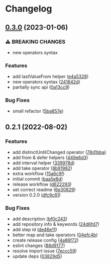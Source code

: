 # Changelog

## [0.3.0](https://github.com/infodusha/rxts/compare/v0.2.1...v0.3.0) (2023-01-06)


### ⚠ BREAKING CHANGES

* new operators syntax

### Features

* add lastValueFrom helper ([e4a5328](https://github.com/infodusha/rxts/commit/e4a5328ddc051265ee610003ee697be3a3c9e337))
* new operators syntax ([241842d](https://github.com/infodusha/rxts/commit/241842d8f334b15b6c42e19c402628e6ca2fedea))
* partially sync api ([0a13cc9](https://github.com/infodusha/rxts/commit/0a13cc93ab1bb4ae27d92cc2eb9fb1d1a394a4d0))


### Bug Fixes

* small refactor ([5ba857e](https://github.com/infodusha/rxts/commit/5ba857ed9d5b31fea8610571c7c72d840eb7a78f))

## 0.2.1 (2022-08-02)


### Features

* add distinctUntilChanged operator ([78d1bba](https://github.com/infodusha/rxts/commit/78d1bbabf413bb4f3e103430549e4aeae4d62d52))
* add from & defer helpers ([449e6d3](https://github.com/infodusha/rxts/commit/449e6d383dedd027b0ed0ddce6608b506a8b2206))
* add interval helper ([339978d](https://github.com/infodusha/rxts/commit/339978d18dda8a218472a702859d3803d6404a02))
* add take operator ([8b91982](https://github.com/infodusha/rxts/commit/8b919824b3e0856164538bfee45f3c78d9f3fa6e))
* extra workflow ([15a6c9f](https://github.com/infodusha/rxts/commit/15a6c9f471bad7c451dcdfe7c45f9b7f98045bad))
* initial commit ([baa5e8d](https://github.com/infodusha/rxts/commit/baa5e8d61a18af90aa1de3e6416b56a5ead447b0))
* release workflow ([d622293](https://github.com/infodusha/rxts/commit/d622293891cca32595c03437c2f94e371482b385))
* set correct readme ([6e30829](https://github.com/infodusha/rxts/commit/6e30829b2f97e7c04c430776d4f82b8e3c0729be))
* version 0.2.0 ([dfc9c61](https://github.com/infodusha/rxts/commit/dfc9c6135999d8d4bdefbb5b5c61e1d008c3f04e))


### Bug Fixes

* add description ([bf0c243](https://github.com/infodusha/rxts/commit/bf0c24374d9fbd882abf01e66dbffa0469284246))
* add repository info & keywords ([24d6fd7](https://github.com/infodusha/rxts/commit/24d6fd70c4646d2f6ccf14d34ca5e9e3d78acbd7))
* add step id ([de46e11](https://github.com/infodusha/rxts/commit/de46e1163d174530eea2368656dcbf80f0e6b6a7))
* better map and take operators ([04efc4b](https://github.com/infodusha/rxts/commit/04efc4be52543148e1a37ae4709d884695963500))
* create release config ([4a86f72](https://github.com/infodusha/rxts/commit/4a86f725029de35c1ccf4d69d35d57169ad7988e))
* eslint changes ([88d9177](https://github.com/infodusha/rxts/commit/88d91779ac286fb2c698b88b1cf4d0bdc9e71022))
* resolve import issue ([7eccc59](https://github.com/infodusha/rxts/commit/7eccc5990ec4d1e3fa1c987c35b99eff44f2e91c))
* update deps ([03829d5](https://github.com/infodusha/rxts/commit/03829d5e4952339b23f725386d20e7be09a2aa4c))
